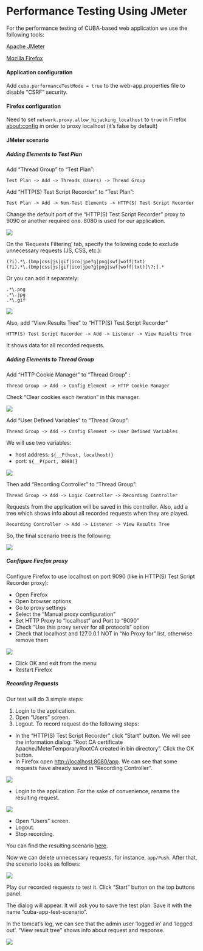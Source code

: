 # Performance Testing Using JMeter

For the performance testing of CUBA-based web application we use the following tools:

[Apache JMeter]()

[Mozilla Firefox]() 

#### Application configuration 
Add `cuba.performanceTestMode = true` to the web-app.properties file to disable “CSRF” security.

#### Firefox configuration
Need to set `network.proxy.allow_hijacking_localhost` to `true` in Firefox [about:config](about:config) 
in order to proxy localhost (it’s false by default)

#### JMeter scenario
##### Adding Elements to Test Plan
Add “Thread Group” to “Test Plan”:
```
Test Plan -> Add -> Threads (Users) -> Thread Group
```
Add “HTTP(S) Test Script Recorder” to “Test Plan”:
```
Test Plan -> Add -> Non-Test Elements -> HTTP(S) Test Script Recorder
```
Change the default port of the “HTTP(S) Test Script Recorder” proxy to 9090 
or another required one. 8080 is used for our application.

![](/img/70f94592fc1ee6634f3f9da224f083b66103eba4.png)

On the ‘Requests Filtering’ tab, specify the following code to exclude unnecessary requests (JS, CSS, etc.):
```
(?i).*\.(bmp|css|js|gif|ico|jpe?g|png|swf|woff|txt)
(?i).*\.(bmp|css|js|gif|ico|jpe?g|png|swf|woff|txt)[\?;].*
```
Or you can add it separately:
```
.*\.png
.*\.jpg
.*\.gif
```

![](/img/a4b620d81b8f0269ce17a54e009553c663eb0e3e.png)

Also, add “View Results Tree” to “HTTP(S) Test Script Recorder”
```
HTTP(S) Test Script Recorder -> Add -> Listener -> View Results Tree
```
It shows data for all recorded requests.

##### Adding Elements to Thread Group
Add “HTTP Cookie Manager” to “Thread Group” :
```
Thread Group -> Add -> Config Element -> HTTP Cookie Manager
```
Check “Clear cookies each iteration” in this manager.

![](/img/bab80e708b14e744e629be05b7cc22f85857f222.png)

Add “User Defined Variables” to “Thread Group”:
```
Thread Group -> Add -> Config Element -> User Defined Variables
```

We will use two variables:

* host address: `${__P(host, localhost)}`
* port: `${__P(port, 8080)}`

![](/img/f579e01a75f53eb693807068e0e568181dac92d0.png)

Then add “Recording Controller” to “Thread Group”:
```
Thread Group -> Add -> Logic Controller -> Recording Controller
```
Requests from the application will be saved in this controller. Also, add a tree which 
shows info about all recorded requests when they are played.
```
Recording Controller -> Add -> Listener -> View Results Tree
```
So, the final scenario tree is the following:

![](/img/cbb6b094730b0e36feb3f3c576d737eae49df7c8.png)

##### Configure Firefox proxy
Configure Firefox to use localhost on port 9090 (like in HTTP(S) Test Script Recorder proxy):

* Open Firefox
* Open browser options
* Go to proxy settings
* Select the “Manual proxy configuration”
* Set HTTP Proxy to “localhost” and Port to “9090”
* Check “Use this proxy server for all protocols” option
* Check that localhost and 127.0.0.1 NOT in “No Proxy for” list, otherwise remove them

![](/img/bf4dc75af9ece05c4cebfcc12357642690de163a.png)

* Click OK and exit from the menu
* Restart Firefox

##### Recording Requests
Our test will do 3 simple steps:

1. Login to the application.
2. Open “Users” screen.
3. Logout.
To record request do the following steps:
* In the “HTTP(S) Test Script Recorder” click “Start” button. We will see the information dialog: “Root CA certificate ApacheJMeterTemporaryRootCA created in bin directory”. Click the OK button.
* In Firefox open [http://localhost:8080/app](). We can see that some requests have already saved in “Recording Controller”.

![](/img/6befc1e6a1e27ec743263b8133e13b2421e68d28.png)

* Login to the application. For the sake of convenience, rename the resulting request.

![](/img/53ea269aa842cd89b557ee011ae8f41af0b81da6.png)

* Open “Users” screen.
* Logout.
* Stop recording.

You can find the resulting scenario [here](/scenario/cuba-app-test-scenario.jmx).

Now we can delete unnecessary requests, for instance, `app/Push`. After that, the scenario looks as follows:

![](/img/ed7b17af7b574336d6f1472636699229ef5e8117.png)

Play our recorded requests to test it. Click “Start” button on the top buttons panel.

The dialog will appear. It will ask you to save the test plan. Save it with the name “cuba-app-test-scenario”.

In the tomcat’s log, we can see that the admin user ‘logged in’ and ‘logged out’. “View result tree” shows info about request and response.

![](/img/2ff5aa5059349733794034260eafb73e05215d2f.png)